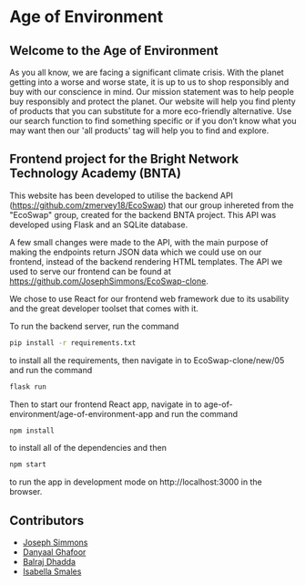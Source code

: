 # Age of Environment

## Welcome to the Age of Environment

As you all know, we are facing a significant climate crisis. With the planet getting into a worse and worse state, it is up to us to shop responsibly and buy with our conscience in mind. Our mission statement was to help people buy responsibly and protect the planet. Our website will help you find plenty of products that you can substitute for a more eco-friendly alternative. Use our search function to find something specific or if you don’t know what you may want then our 'all products' tag will help you to find and explore.

## Frontend project for the Bright Network Technology Academy (BNTA)

This website has been developed to utilise the backend API (https://github.com/zmervey18/EcoSwap) that our group inhereted from the "EcoSwap" group, created for the backend BNTA project. This API was developed using Flask and an SQLite database. 

A few small changes were made to the API, with the main purpose of making the endpoints return JSON data which we could use on our frontend, instead of the backend rendering HTML templates. The API we used to serve our frontend can be found at 
https://github.com/JosephSimmons/EcoSwap-clone. 

We chose to use React for our frontend web framework due to its usability and the great developer toolset that comes with it.

To run the backend server, run the command
```sh
pip install -r requirements.txt
```
to install all the requirements, then navigate in to EcoSwap-clone/new/05 and run the command
```sh
flask run
```

Then to start our frontend React app, navigate in to age-of-environment/age-of-environment-app and run the command
```sh
npm install
```
to install all of the dependencies and then
```sh
npm start
```
to run the app in development mode on http://localhost:3000 in the browser.

## Contributors
* [Joseph Simmons](https://github.com/JosephSimmons)
* [Danyaal Ghafoor](https://github.com/danyaalg)
* [Balraj Dhadda](https://github.com/bdhaddas)
* [Isabella Smales](https://github.com/isabella-smales)
